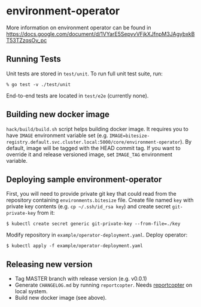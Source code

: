 # environment-operator


More information on environment operator can be found in https://docs.google.com/document/d/1VYarE5SepyvVFjkXJfnpM3JAgybxkBT53TZzqsOv_pc

## Running Tests

Unit tests are stored in `test/unit`. To run full unit test suite, run:

```
% go test -v ./test/unit
```

End-to-end tests are located in `test/e2e` (currently none).


## Building new docker image

`hack/build/build.sh` script helps building docker image. It requires you to have
`IMAGE` environment variable set (e.g. `IMAGE=bitesize-registry.default.svc.cluster.local:5000/core/environment-operator`).
By default, image will be tagged with the HEAD commit tag. If you want to override
it and release versioned image, set `IMAGE_TAG` environment variable.

## Deploying sample environment-operator

First, you will need to provide private git key that could read from the repository
containing `environments.bitesize` file. Create file named `key` with private key
contents (e.g. `cp ~/.ssh/id_rsa key`) and create secret `git-private-key` from
it:

```
$ kubectl create secret generic git-private-key --from-file=./key
```

Modify repository in `example/operator-deployment.yaml`. Deploy operator:

```
$ kubectl apply -f example/operator-deployment.yaml
```

## Releasing new version

* Tag MASTER branch with release version (e.g. v0.0.1)
* Generate `CHANGELOG.md` by running `reportcopter`. Needs [reportcopter](https://github.com/3zcurdia/reportcopter) on local system.
* Build new docker image (see above).
